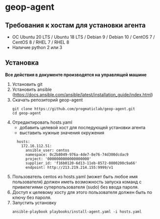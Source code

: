 # geop-agent

## Требования к хостам для установки агента

 * ОС Ubuntu 20 LTS / Ubuntu 18 LTS / Debian 9 / Debian 10 / CentOS 7 / CentOS 8 / RHEL 7 / RHEL 8
 * Наличие python 2 или 3

## Установка

**Все действия в документе производятся на управлящей машине**

1. Установить git
1. Установить ansible (https://docs.ansible.com/ansible/latest/installation_guide/index.html)
1. Скачать репозиторий geop-agent
   ```
   git clone https://github.com/progmaticlab/geop-agent.git
   cd geop-agent
   ```
1. Отредактировать hosts.yaml
    - добавить целевой хост для последующей установки агента
    - выставить нужные значения окружения
    ```
      hosts:
        172.16.112.51:
          ansible_user: centos
          namespace: 0c2b8049-976a-4de7-8e76-74d300dcdac9
          project: '0000000000000000000'
          supplier_id: 'f16b0120-6d13-11eb-8572-0800200c9a66'
          endpoint: http://213.219.214.155:9999/v1
    ```
1. Пользователь centos из hosts.yaml (может быть любое имя пользователя) должен иметь возможность запуска команд с привилегиями суперпользователя (sudo) без ввода пароля.
1. Доступ к целевому хосту для этого пользователя должен быть по ключу без пароля.
1. Запустить установку
   ```
   ansible-playbook playbooks/install-agent.yaml -i hosts.yaml
   ```

